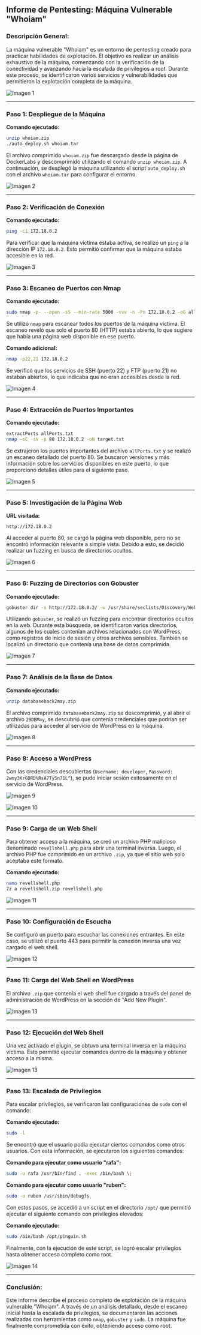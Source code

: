 ## Informe de Pentesting: Máquina Vulnerable "Whoiam"

### Descripción General:

La máquina vulnerable "Whoiam" es un entorno de pentesting creado para practicar habilidades de explotación. El objetivo es realizar un análisis exhaustivo de la máquina, comenzando con la verificación de la conectividad y avanzando hacia la escalada de privilegios a root. Durante este proceso, se identificaron varios servicios y vulnerabilidades que permitieron la explotación completa de la máquina.

![Imagen 1](Imagenes/Uno.jpeg)

---

### Paso 1: Despliegue de la Máquina

**Comando ejecutado:**

```bash
unzip whoiam.zip
./auto_deploy.sh whoiam.tar
```

El archivo comprimido `whoiam.zip` fue descargado desde la página de DockerLabs y descomprimido utilizando el comando `unzip whoiam.zip`. A continuación, se desplegó la máquina utilizando el script `auto_deploy.sh` con el archivo `whoiam.tar` para configurar el entorno.

![Imagen 2](Imagenes/Dos.jpeg)

---

### Paso 2: Verificación de Conexión

**Comando ejecutado:**

```bash
ping -c1 172.18.0.2
```

Para verificar que la máquina víctima estaba activa, se realizó un `ping` a la dirección IP `172.18.0.2`. Esto permitió confirmar que la máquina estaba accesible en la red.

![Imagen 3](Imagenes/Tres.jpeg)

---

### Paso 3: Escaneo de Puertos con Nmap

**Comando ejecutado:**

```bash
sudo nmap -p- --open -sS --min-rate 5000 -vvv -n -Pn 172.18.0.2 -oG allPorts.txt
```

Se utilizó `nmap` para escanear todos los puertos de la máquina víctima. El escaneo reveló que solo el puerto 80 (HTTP) estaba abierto, lo que sugiere que había una página web disponible en ese puerto.

**Comando adicional:**

```bash
nmap -p22,21 172.18.0.2
```

Se verificó que los servicios de SSH (puerto 22) y FTP (puerto 21) no estaban abiertos, lo que indicaba que no eran accesibles desde la red.

![Imagen 4](Imagenes/Cuatro.jpeg)

---

### Paso 4: Extracción de Puertos Importantes

**Comando ejecutado:**

```bash
extractPorts allPorts.txt
nmap -sC -sV -p 80 172.18.0.2 -oN target.txt
```

Se extrajeron los puertos importantes del archivo `allPorts.txt` y se realizó un escaneo detallado del puerto 80. Se buscaron versiones y más información sobre los servicios disponibles en este puerto, lo que proporcionó detalles útiles para el siguiente paso.

![Imagen 5](Imagenes/Cinco.jpeg)

---

### Paso 5: Investigación de la Página Web

**URL visitada:**

```http
http://172.18.0.2
```

Al acceder al puerto 80, se cargó la página web disponible, pero no se encontró información relevante a simple vista. Debido a esto, se decidió realizar un fuzzing en busca de directorios ocultos.

![Imagen 6](Imagenes/Seis.jpeg)

---

### Paso 6: Fuzzing de Directorios con Gobuster

**Comando ejecutado:**

```bash
gobuster dir -u http://172.18.0.2/ -w /usr/share/seclists/Discovery/Web-Content/directory-list-2.3-medium.txt -t 20 -add-slash -b 403,404 -x php,html,txt
```

Utilizando `gobuster`, se realizó un fuzzing para encontrar directorios ocultos en la web. Durante esta búsqueda, se identificaron varios directorios, algunos de los cuales contenían archivos relacionados con WordPress, como registros de inicio de sesión y otros archivos sensibles. También se localizó un directorio que contenía una base de datos comprimida.

![Imagen 7](Imagenes/Siete.jpeg)

---

### Paso 7: Análisis de la Base de Datos

**Comando ejecutado:**

```bash
unzip databaseback2may.zip
```

El archivo comprimido `databaseback2may.zip` se descomprimió, y al abrir el archivo `29DBMay`, se descubrió que contenía credenciales que podrían ser utilizadas para acceder al servicio de WordPress en la máquina.

![Imagen 8](Imagenes/Ocho.jpeg)

---

### Paso 8: Acceso a WordPress

Con las credenciales descubiertas (`Username: developer`, `Password: 2wmy3KrGDRD%RsA7Ty5n71L^`), se pudo iniciar sesión exitosamente en el servicio de WordPress.

![Imagen 9](Imagenes/Nueve.jpeg)

![Imagen 10](Imagenes/Once.jpeg)

---

### Paso 9: Carga de un Web Shell

Para obtener acceso a la máquina, se creó un archivo PHP malicioso denominado `revellshell.php` para abrir una terminal inversa. Luego, el archivo PHP fue comprimido en un archivo `.zip`, ya que el sitio web solo aceptaba este formato.

**Comando ejecutado:**

```bash
nano revellshell.php
7z a revellshell.zip revellshell.php
```

![Imagen 11](Imagenes/Doce.jpeg)

---

### Paso 10: Configuración de Escucha

Se configuró un puerto para escuchar las conexiones entrantes. En este caso, se utilizó el puerto 443 para permitir la conexión inversa una vez cargado el web shell.

![Imagen 12](Imagenes/Trece.jpeg)

---

### Paso 11: Carga del Web Shell en WordPress

El archivo `.zip` que contenía el web shell fue cargado a través del panel de administración de WordPress en la sección de "Add New Plugin".

![Imagen 13](Imagenes/Catorce.jpeg)

---

### Paso 12: Ejecución del Web Shell

Una vez activado el plugin, se obtuvo una terminal inversa en la máquina víctima. Esto permitió ejecutar comandos dentro de la máquina y obtener acceso a la misma.

![Imagen 13](Imagenes/Catorce.jpeg)

---

### Paso 13: Escalada de Privilegios

Para escalar privilegios, se verificaron las configuraciones de `sudo` con el comando:

**Comando ejecutado:**

```bash
sudo -l
```

Se encontró que el usuario podía ejecutar ciertos comandos como otros usuarios. Con esta información, se ejecutaron los siguientes comandos:

**Comando para ejecutar como usuario "rafa":**

```bash
sudo -u rafa /usr/bin/find . -exec /bin/bash \;
```

**Comando para ejecutar como usuario "ruben":**

```bash
sudo -u ruben /usr/sbin/debugfs
```

Con estos pasos, se accedió a un script en el directorio `/opt/` que permitió ejecutar el siguiente comando con privilegios elevados:

**Comando ejecutado:**

```bash
sudo /bin/bash /opt/pinguin.sh
```

Finalmente, con la ejecución de este script, se logró escalar privilegios hasta obtener acceso completo como root.

![Imagen 14](Imagenes/Quince.jpeg)

---

### Conclusión:

Este informe describe el proceso completo de explotación de la máquina vulnerable "Whoiam". A través de un análisis detallado, desde el escaneo inicial hasta la escalada de privilegios, se documentaron las acciones realizadas con herramientas como `nmap`, `gobuster` y `sudo`. La máquina fue finalmente comprometida con éxito, obteniendo acceso como root.
